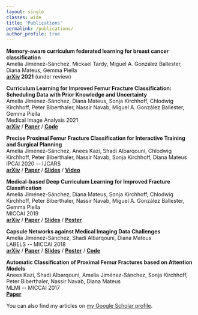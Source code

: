 ```yaml
---
layout: single
classes: wide
title: "Publications"
permalink: /publications/
author_profile: true
---
```


**Memory-aware curriculum federated learning for breast cancer classification**     
Amelia Jiménez-Sánchez, Mickael Tardy, Miguel A. González Ballester, Diana Mateus, Gemma Piella  
**[arXiv](https://arxiv.org/abs/2107.02504) 2021** (under review)

**Curriculum Learning for Improved Femur Fracture Classification: Scheduling Data with Prior Knowledge and Uncertainty**     
Amelia Jiménez-Sánchez, Diana Mateus, Sonja Kirchhoff, Chlodwig Kirchhoff, Peter Biberthaler, Nassir Navab, Miguel A. González Ballester, Gemma Piella  
Medical Image Analysis 2021  
**[arXiv](https://arxiv.org/abs/2007.16102)** / **[Paper](https://www.sciencedirect.com/science/article/abs/pii/S1361841521003182)** / **[Code](https://github.com/ameliajimenez/curriculum-learning-prior-uncertainty)** 

**Precise Proximal Femur Fracture Classification for Interactive Training and Surgical Planning**     
Amelia Jiménez-Sánchez, Anees Kazi, Shadi Albarqouni, Chlodwig Kirchhoff, Peter Biberthaler, Nassir Navab, Sonja Kirchhoff, Diana Mateus  
IPCAI 2020 -- IJCARS  
**[arXiv](https://arxiv.org/abs/1902.01338)** / **[Paper](https://link.springer.com/epdf/10.1007/s11548-020-02150-x?sharing_token=cg31qLZ5WGvM11RTXXwsdPe4RwlQNchNByi7wbcMAY6TmsMipCy04vtMyG3TcVX-dlPWlrZEwi18J9128mZ5uygExpzlNi9Ac_vblqPrto5X-UBC6JqhKC-gbvR4QCAKvI45GJTLKVsRVpur2lfPMSf6AZIDULYjbZOLB4M_iJM%3D)** / **[Slides](https://www.upf.edu/documents/227877672/228393595/ipcai20_slides.pdf/ed4feb00-3de9-04e3-1ec6-91dd34074611)** / **[Video](https://vimeo.com/429545663/1ad3988e2e)** 

**Medical-based Deep Curriculum Learning for Improved Fracture Classification**   
Amelia Jiménez-Sánchez, Diana Mateus, Sonja Kirchhoff, Chlodwig Kirchhoff, Peter Biberthaler, Nassir Navab, Miguel A. González Ballester, Gemma Piella  
MICCAI 2019  
**[arXiv](https://arxiv.org/abs/2004.00482)** / **[Paper](https://link.springer.com/chapter/10.1007%2F978-3-030-32226-7_77)** / **[Slides](https://www.upf.edu/documents/227877672/228393595/miccai19_slides.pdf/f2a2e245-e61a-8938-8c16-7ce754c8685f)** / **[Poster](https://www.upf.edu/documents/227877672/228393595/miccai19_poster.pdf/4a06d02d-b138-8ebc-cd4f-ca875c5c46ac)** 

**Capsule Networks against Medical Imaging Data Challenges**   
Amelia Jiménez-Sánchez, Shadi Albarqouni, Diana Mateus  
LABELS -- MICCAI 2018  
**[arXiv](https://arxiv.org/abs/1807.07559)** / **[Paper](https://link.springer.com/chapter/10.1007%2F978-3-030-01364-6_17)** / **[Slides](https://www.upf.edu/documents/227877672/228393595/labels18_slides.pdf/82bdbff1-99e3-f538-bef4-aba78253c548)** / **[Poster](https://www.upf.edu/documents/227877672/228393595/labels18_poster.pdf/e38c8fbf-fe25-1240-9756-f5899f86f957)** / **[Code](https://github.com/ameliajimenez/capsule-networks-medical-data-challenges)**

**Automatic Classification of Proximal Femur Fractures based on Attention Models**    
Anees Kazi, Shadi Albarqouni, Amelia Jiménez-Sánchez, Sonja Kirchhoff, Peter Biberthaler, Nassir Navab, Diana Mateus  
MLMI -- MICCAI 2017  
**[Paper](https://link.springer.com/chapter/10.1007/978-3-319-67389-9_9)**

You can also find my articles on <a href="https://scholar.google.com/citations?user=2xeIA9sAAAAJ&hl">my Google Scholar profile</a>.
